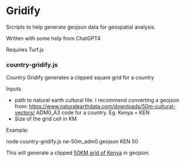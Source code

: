 # Gridify

Srcripts to help generate geojson data for geospatial analysis.

Written with some help from ChatGPT4

Requires Turf.js

### country-gridify.js

Country Gridify generates a clipped square grid for a country 

Inputs
- path to natural earth cultural file. I recommend converting a geojson from: https://www.naturalearthdata.com/downloads/50m-cultural-vectors/
ADM0_A3 code for a country.  Eg. Kenya = KEN
- Size of the grid cell in KM

Example:

node country-gridify.js ne-50m_adm0.geojson KEN 50

This will generate a clipped [50KM grid of Kenya]() in geojson.







